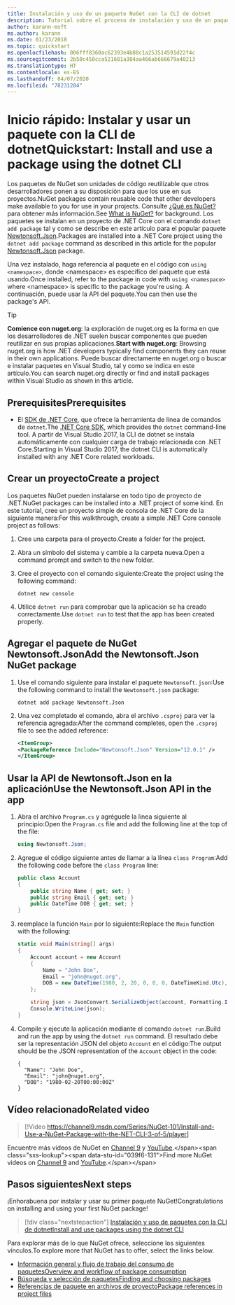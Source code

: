 ```yaml
---
title: Instalación y uso de un paquete NuGet con la CLI de dotnet
description: Tutorial sobre el proceso de instalación y uso de un paquete NuGet en un proyecto de .NET Core.
author: karann-msft
ms.author: karann
ms.date: 01/23/2018
ms.topic: quickstart
ms.openlocfilehash: 006fff8360ac62393e4b88c1a253514591d22f4c
ms.sourcegitcommit: 2b50c450cca521681a384aa466ab666679a40213
ms.translationtype: HT
ms.contentlocale: es-ES
ms.lasthandoff: 04/07/2020
ms.locfileid: "78231284"
---
```

# <a name="quickstart-install-and-use-a-package-using-the-dotnet-cli"></a><span data-ttu-id="039f6-103">Inicio rápido: Instalar y usar un paquete con la CLI de dotnet</span><span class="sxs-lookup"><span data-stu-id="039f6-103">Quickstart: Install and use a package using the dotnet CLI</span></span>

<span data-ttu-id="039f6-104">Los paquetes de NuGet son unidades de código reutilizable que otros desarrolladores ponen a su disposición para que los use en sus proyectos.</span><span class="sxs-lookup"><span data-stu-id="039f6-104">NuGet packages contain reusable code that other developers make available to you for use in your projects.</span></span> <span data-ttu-id="039f6-105">Consulte [¿Qué es NuGet?](../What-is-NuGet.md) para obtener más información.</span><span class="sxs-lookup"><span data-stu-id="039f6-105">See [What is NuGet?](../What-is-NuGet.md) for background.</span></span> <span data-ttu-id="039f6-106">Los paquetes se instalan en un proyecto de .NET Core con el comando `dotnet add package` tal y como se describe en este artículo para el popular paquete [Newtonsoft.Json](https://www.nuget.org/packages/Newtonsoft.Json/).</span><span class="sxs-lookup"><span data-stu-id="039f6-106">Packages are installed into a .NET Core project using the `dotnet add package` command as described in this article for the popular [Newtonsoft.Json](https://www.nuget.org/packages/Newtonsoft.Json/) package.</span></span>

<span data-ttu-id="039f6-107">Una vez instalado, haga referencia al paquete en el código con `using <namespace>`, donde \<namespace\> es específico del paquete que está usando.</span><span class="sxs-lookup"><span data-stu-id="039f6-107">Once installed, refer to the package in code with `using <namespace>` where \<namespace\> is specific to the package you're using.</span></span> <span data-ttu-id="039f6-108">A continuación, puede usar la API del paquete.</span><span class="sxs-lookup"><span data-stu-id="039f6-108">You can then use the package's API.</span></span>

> [!Tip]
> <span data-ttu-id="039f6-109">**Comience con nuget.org**: la exploración de nuget.org es la forma en que los desarrolladores de .NET suelen buscar componentes que pueden reutilizar en sus propias aplicaciones.</span><span class="sxs-lookup"><span data-stu-id="039f6-109">**Start with nuget.org**: Browsing nuget.org is how .NET developers typically find components they can reuse in their own applications.</span></span> <span data-ttu-id="039f6-110">Puede buscar directamente en nuget.org o buscar e instalar paquetes en Visual Studio, tal y como se indica en este artículo.</span><span class="sxs-lookup"><span data-stu-id="039f6-110">You can search nuget.org directly or find and install packages within Visual Studio as shown in this article.</span></span>

## <a name="prerequisites"></a><span data-ttu-id="039f6-111">Prerequisites</span><span class="sxs-lookup"><span data-stu-id="039f6-111">Prerequisites</span></span>

- <span data-ttu-id="039f6-112">El [SDK de .NET Core](https://www.microsoft.com/net/download/), que ofrece la herramienta de línea de comandos de `dotnet`.</span><span class="sxs-lookup"><span data-stu-id="039f6-112">The [.NET Core SDK](https://www.microsoft.com/net/download/), which provides the `dotnet` command-line tool.</span></span> <span data-ttu-id="039f6-113">A partir de Visual Studio 2017, la CLI de dotnet se instala automáticamente con cualquier carga de trabajo relacionada con .NET Core.</span><span class="sxs-lookup"><span data-stu-id="039f6-113">Starting in Visual Studio 2017, the dotnet CLI is automatically installed with any .NET Core related workloads.</span></span>

## <a name="create-a-project"></a><span data-ttu-id="039f6-114">Crear un proyecto</span><span class="sxs-lookup"><span data-stu-id="039f6-114">Create a project</span></span>

<span data-ttu-id="039f6-115">Los paquetes NuGet pueden instalarse en todo tipo de proyecto de .NET.</span><span class="sxs-lookup"><span data-stu-id="039f6-115">NuGet packages can be installed into a .NET project of some kind.</span></span> <span data-ttu-id="039f6-116">En este tutorial, cree un proyecto simple de consola de .NET Core de la siguiente manera:</span><span class="sxs-lookup"><span data-stu-id="039f6-116">For this walkthrough, create a simple .NET Core console project as follows:</span></span>

1. <span data-ttu-id="039f6-117">Cree una carpeta para el proyecto.</span><span class="sxs-lookup"><span data-stu-id="039f6-117">Create a folder for the project.</span></span>

1. <span data-ttu-id="039f6-118">Abra un símbolo del sistema y cambie a la carpeta nueva.</span><span class="sxs-lookup"><span data-stu-id="039f6-118">Open a command prompt and switch to the new folder.</span></span>

1. <span data-ttu-id="039f6-119">Cree el proyecto con el comando siguiente:</span><span class="sxs-lookup"><span data-stu-id="039f6-119">Create the project using the following command:</span></span>

    ```dotnetcli
    dotnet new console
    ```

1. <span data-ttu-id="039f6-120">Utilice `dotnet run` para comprobar que la aplicación se ha creado correctamente.</span><span class="sxs-lookup"><span data-stu-id="039f6-120">Use `dotnet run` to test that the app has been created properly.</span></span>

## <a name="add-the-newtonsoftjson-nuget-package"></a><span data-ttu-id="039f6-121">Agregar el paquete de NuGet Newtonsoft.Json</span><span class="sxs-lookup"><span data-stu-id="039f6-121">Add the Newtonsoft.Json NuGet package</span></span>

1. <span data-ttu-id="039f6-122">Use el comando siguiente para instalar el paquete `Newtonsoft.json`:</span><span class="sxs-lookup"><span data-stu-id="039f6-122">Use the following command to install the `Newtonsoft.json` package:</span></span>

    ```dotnetcli
    dotnet add package Newtonsoft.Json
    ```

2. <span data-ttu-id="039f6-123">Una vez completado el comando, abra el archivo `.csproj` para ver la referencia agregada:</span><span class="sxs-lookup"><span data-stu-id="039f6-123">After the command completes, open the `.csproj` file to see the added reference:</span></span>

    ```xml
   <ItemGroup>
    <PackageReference Include="Newtonsoft.Json" Version="12.0.1" />
   </ItemGroup>
    ```

## <a name="use-the-newtonsoftjson-api-in-the-app"></a><span data-ttu-id="039f6-124">Usar la API de Newtonsoft.Json en la aplicación</span><span class="sxs-lookup"><span data-stu-id="039f6-124">Use the Newtonsoft.Json API in the app</span></span>

1. <span data-ttu-id="039f6-125">Abra el archivo `Program.cs` y agréguele la línea siguiente al principio:</span><span class="sxs-lookup"><span data-stu-id="039f6-125">Open the `Program.cs` file and add the following line at the top of the file:</span></span>

    ```cs
    using Newtonsoft.Json;
    ```

1. <span data-ttu-id="039f6-126">Agregue el código siguiente antes de llamar a la línea `class Program`:</span><span class="sxs-lookup"><span data-stu-id="039f6-126">Add the following code before the `class Program` line:</span></span>

    ```cs
    public class Account
    {
        public string Name { get; set; }
        public string Email { get; set; }
        public DateTime DOB { get; set; }
    }
    ```

1. <span data-ttu-id="039f6-127">reemplace la función `Main` por lo siguiente:</span><span class="sxs-lookup"><span data-stu-id="039f6-127">Replace the `Main` function with the following:</span></span>

    ```cs
    static void Main(string[] args)
    {
        Account account = new Account
        {
            Name = "John Doe",
            Email = "john@nuget.org",
            DOB = new DateTime(1980, 2, 20, 0, 0, 0, DateTimeKind.Utc),
        };

        string json = JsonConvert.SerializeObject(account, Formatting.Indented);
        Console.WriteLine(json);
    }
    ```

1. <span data-ttu-id="039f6-128">Compile y ejecute la aplicación mediante el comando `dotnet run`.</span><span class="sxs-lookup"><span data-stu-id="039f6-128">Build and run the app by using the `dotnet run` command.</span></span> <span data-ttu-id="039f6-129">El resultado debe ser la representación JSON del objeto `Account` en el código:</span><span class="sxs-lookup"><span data-stu-id="039f6-129">The output should be the JSON representation of the `Account` object in the code:</span></span>

    ```output
    {
      "Name": "John Doe",
      "Email": "john@nuget.org",
      "DOB": "1980-02-20T00:00:00Z"
    }
    ```
## <a name="related-video"></a><span data-ttu-id="039f6-130">Vídeo relacionado</span><span class="sxs-lookup"><span data-stu-id="039f6-130">Related video</span></span>

> [!Video https://channel9.msdn.com/Series/NuGet-101/Install-and-Use-a-NuGet-Package-with-the-NET-CLI-3-of-5/player]

<span data-ttu-id="039f6-131">Encuentre más vídeos de NuGet en [Channel 9](https://channel9.msdn.com/Series/NuGet-101) y [YouTube](https://www.youtube.com/playlist?list=PLdo4fOcmZ0oVLvfkFk8O9h6v2Dcdh2bh_).</span><span class="sxs-lookup"><span data-stu-id="039f6-131">Find more NuGet videos on [Channel 9](https://channel9.msdn.com/Series/NuGet-101) and [YouTube](https://www.youtube.com/playlist?list=PLdo4fOcmZ0oVLvfkFk8O9h6v2Dcdh2bh_).</span></span>

## <a name="next-steps"></a><span data-ttu-id="039f6-132">Pasos siguientes</span><span class="sxs-lookup"><span data-stu-id="039f6-132">Next steps</span></span>

<span data-ttu-id="039f6-133">¡Enhorabuena por instalar y usar su primer paquete NuGet!</span><span class="sxs-lookup"><span data-stu-id="039f6-133">Congratulations on installing and using your first NuGet package!</span></span>

> [!div class="nextstepaction"]
> [<span data-ttu-id="039f6-134">Instalación y uso de paquetes con la CLI de dotnet</span><span class="sxs-lookup"><span data-stu-id="039f6-134">Install and use packages using the dotnet CLI</span></span>](../consume-packages/install-use-packages-dotnet-cli.md)

<span data-ttu-id="039f6-135">Para explorar más de lo que NuGet ofrece, seleccione los siguientes vínculos.</span><span class="sxs-lookup"><span data-stu-id="039f6-135">To explore more that NuGet has to offer, select the links below.</span></span>

- [<span data-ttu-id="039f6-136">Información general y flujo de trabajo del consumo de paquetes</span><span class="sxs-lookup"><span data-stu-id="039f6-136">Overview and workflow of package consumption</span></span>](../consume-packages/overview-and-workflow.md)
- [<span data-ttu-id="039f6-137">Búsqueda y selección de paquetes</span><span class="sxs-lookup"><span data-stu-id="039f6-137">Finding and choosing packages</span></span>](../consume-packages/finding-and-choosing-packages.md)
- [<span data-ttu-id="039f6-138">Referencias de paquete en archivos de proyecto</span><span class="sxs-lookup"><span data-stu-id="039f6-138">Package references in project files</span></span>](../consume-packages/package-references-in-project-files.md)
